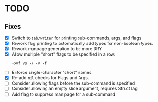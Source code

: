 # TODO

## Fixes
 - [x] Switch to `tab/writer` for printing sub-commands, args, and flags
 - [x] Rework flag printing to automatically add types for non-boolean types.
 - [x] Rework manpage generation to be more DRY
 - [x] Allow multiple "short" flags to be specified in a row:
   ```
   -xvf vs -x -v -f
   ```
 - [ ] Enforce single-character "short" names
 - [x] Re-add `nil` checks for Flags and Args.
 - [ ] Consider allowing flags before the sub-command is specified
 - [ ] Consider allowing an empty slice argument, requires StructTag
 - [ ] Add flag to suppress man page for a sub-command
